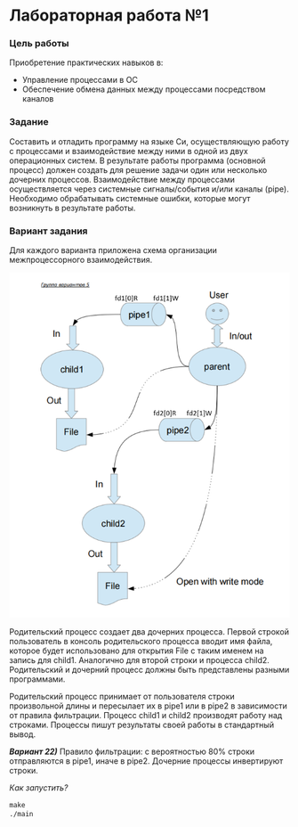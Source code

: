 # Лабораторная работа №1
### Цель работы
Приобретение практических навыков в:
+ Управление процессами в ОС
+ Обеспечение обмена данных между процессами посредством каналов
### Задание
Составить и отладить программу на языке Си, осуществляющую работу с процессами и 
взаимодействие между ними в одной из двух операционных систем. В результате работы 
программа (основной процесс) должен создать для решение задачи один или несколько 
дочерних процессов. Взаимодействие между процессами осуществляется через системные 
сигналы/события и/или каналы (pipe).
Необходимо обрабатывать системные ошибки, которые могут возникнуть в результате работы.
### Вариант задания
Для каждого варианта приложена схема организации межпроцессорного взаимодействия.

![Error - image cannot be displayed](images/circuit.png "Схема организации межпроцессорного взаимодействия")

Родительский процесс создает два дочерних процесса. Первой строкой пользователь в консоль 
родительского процесса вводит имя файла, которое будет использовано для открытия File с таким 
именем на запись для child1. Аналогично для второй строки и процесса child2. Родительский и 
дочерний процесс должны быть представлены разными программами.

Родительский процесс принимает от пользователя строки произвольной длины и пересылает их в 
pipe1 или в pipe2 в зависимости от правила фильтрации. Процесс child1 и child2 производят работу
над строками. Процессы пишут результаты своей работы в стандартный вывод.

***Вариант 22)*** Правило фильтрации: с вероятностью 80% строки отправляются в pipe1, иначе в pipe2. 
Дочерние процессы инвертируют строки.

*Как запустить?*

```shell
make
./main
```